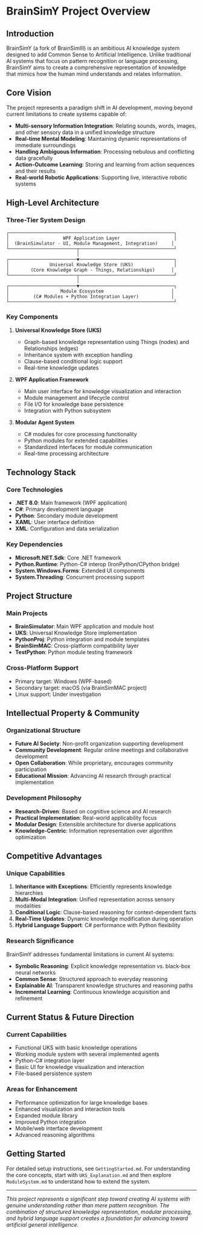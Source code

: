 # BrainSimY Project Overview

## Introduction

BrainSimY (a fork of BrainSimIII) is an ambitious AI knowledge system designed to add Common Sense to Artificial Intelligence. Unlike traditional AI systems that focus on pattern recognition or language processing, BrainSimY aims to create a comprehensive representation of knowledge that mimics how the human mind understands and relates information.

## Core Vision

The project represents a paradigm shift in AI development, moving beyond current limitations to create systems capable of:

- **Multi-sensory Information Integration**: Relating sounds, words, images, and other sensory data in a unified knowledge structure
- **Real-time Mental Modeling**: Maintaining dynamic representations of immediate surroundings
- **Handling Ambiguous Information**: Processing nebulous and conflicting data gracefully
- **Action-Outcome Learning**: Storing and learning from action sequences and their results
- **Real-world Robotic Applications**: Supporting live, interactive robotic systems

## High-Level Architecture

### Three-Tier System Design

```
┌─────────────────────────────────────────────────────────────┐
│                    WPF Application Layer                    │
│  (BrainSimulator - UI, Module Management, Integration)     │
└─────────────────────────┬───────────────────────────────────┘
                          │
┌─────────────────────────▼───────────────────────────────────┐
│               Universal Knowledge Store (UKS)               │
│        (Core Knowledge Graph - Things, Relationships)      │
└─────────────────────────┬───────────────────────────────────┘
                          │
┌─────────────────────────▼───────────────────────────────────┐
│                   Module Ecosystem                         │
│         (C# Modules + Python Integration Layer)            │
└─────────────────────────────────────────────────────────────┘
```

### Key Components

1. **Universal Knowledge Store (UKS)**
   - Graph-based knowledge representation using Things (nodes) and Relationships (edges)
   - Inheritance system with exception handling
   - Clause-based conditional logic support
   - Real-time knowledge updates

2. **WPF Application Framework**
   - Main user interface for knowledge visualization and interaction
   - Module management and lifecycle control
   - File I/O for knowledge base persistence
   - Integration with Python subsystem

3. **Modular Agent System**
   - C# modules for core processing functionality
   - Python modules for extended capabilities
   - Standardized interfaces for module communication
   - Real-time processing architecture

## Technology Stack

### Core Technologies
- **.NET 8.0**: Main framework (WPF application)
- **C#**: Primary development language
- **Python**: Secondary module development
- **XAML**: User interface definition
- **XML**: Configuration and data serialization

### Key Dependencies
- **Microsoft.NET.Sdk**: Core .NET framework
- **Python.Runtime**: Python-C# interop (IronPython/CPython bridge)
- **System.Windows.Forms**: Extended UI components
- **System.Threading**: Concurrent processing support

## Project Structure

### Main Projects
- **BrainSimulator**: Main WPF application and module host
- **UKS**: Universal Knowledge Store implementation
- **PythonProj**: Python integration and module templates
- **BrainSimMAC**: Cross-platform compatibility layer
- **TestPython**: Python module testing framework

### Cross-Platform Support
- Primary target: Windows (WPF-based)
- Secondary target: macOS (via BrainSimMAC project)
- Linux support: Under investigation

## Intellectual Property & Community

### Organizational Structure
- **Future AI Society**: Non-profit organization supporting development
- **Community Development**: Regular online meetings and collaborative development
- **Open Collaboration**: While proprietary, encourages community participation
- **Educational Mission**: Advancing AI research through practical implementation

### Development Philosophy
- **Research-Driven**: Based on cognitive science and AI research
- **Practical Implementation**: Real-world applicability focus
- **Modular Design**: Extensible architecture for diverse applications
- **Knowledge-Centric**: Information representation over algorithm optimization

## Competitive Advantages

### Unique Capabilities
1. **Inheritance with Exceptions**: Efficiently represents knowledge hierarchies
2. **Multi-Modal Integration**: Unified representation across sensory modalities
3. **Conditional Logic**: Clause-based reasoning for context-dependent facts
4. **Real-Time Updates**: Dynamic knowledge modification during operation
5. **Hybrid Language Support**: C# performance with Python flexibility

### Research Significance
BrainSimY addresses fundamental limitations in current AI systems:
- **Symbolic Reasoning**: Explicit knowledge representation vs. black-box neural networks
- **Common Sense**: Structured approach to everyday reasoning
- **Explainable AI**: Transparent knowledge structures and reasoning paths
- **Incremental Learning**: Continuous knowledge acquisition and refinement

## Current Status & Future Direction

### Current Capabilities
- Functional UKS with basic knowledge operations
- Working module system with several implemented agents
- Python-C# integration layer
- Basic UI for knowledge visualization and interaction
- File-based persistence system

### Areas for Enhancement
- Performance optimization for large knowledge bases
- Enhanced visualization and interaction tools
- Expanded module library
- Improved Python integration
- Mobile/web interface development
- Advanced reasoning algorithms

## Getting Started

For detailed setup instructions, see `GettingStarted.md`. For understanding the core concepts, start with `UKS_Explanation.md` and then explore `ModuleSystem.md` to understand how to extend the system.

---

*This project represents a significant step toward creating AI systems with genuine understanding rather than mere pattern recognition. The combination of structured knowledge representation, modular processing, and hybrid language support creates a foundation for advancing toward artificial general intelligence.*